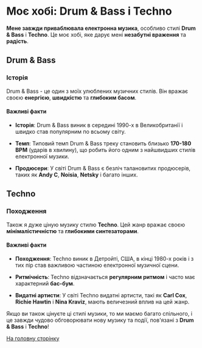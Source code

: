 # Моє хобі: Drum & Bass і Techno

**Мене завжди приваблювала електронна музика**, особливо стилі **Drum & Bass** і **Techno**. Це моє хобі, яке дарує мені **незабутні враження** та **радість**. 

## Drum & Bass

### Історія
Drum & Bass - це один з моїх улюблених музичних стилів. Він вражає своєю **енергією**, **швидкістю** та **глибоким басом**.

#### Важливі факти
- **Історія**: Drum & Bass виник в середині 1990-х в Великобританії і швидко став популярним по всьому світу.

- **Темп**: Типовий темп Drum & Bass треку становить близько **170-180 BPM** (ударів в хвилину), що робить його одним з найшвидших стилів електронної музики.

- **Продюсери**: У світі Drum & Bass є безліч талановитих продюсерів, таких як **Andy C**, **Noisia**, **Netsky** і багато інших.

## Techno

### Походження
Також я дуже ціную музику стилю **Techno**. Цей жанр вражає своєю **мінімалістичністю** та **глибокими синтезаторами**.

#### Важливі факти
- **Походження**: Techno виник в Детройті, США, в кінці 1980-х років і з тих пір став важливою частиною електронної музичної сцени.

- **Ритмічність**: Techno відзначається **регулярним ритмом** і часто має характерний **бас-бум**.

- **Видатні артисти**: У світі Techno видатні артисти, такі як **Carl Cox**, **Richie Hawtin** і **Nina Kraviz**, мають величезний вплив на цей жанр.

Якщо ви також цінуєте ці стилі музики, то ми маємо багато спільного, і це завжди чудово обговорювати нову музику та події, пов'язані з **Drum & Bass** і **Techno**!

[На головну сторінку](work_nm/work_nm/README.md)
